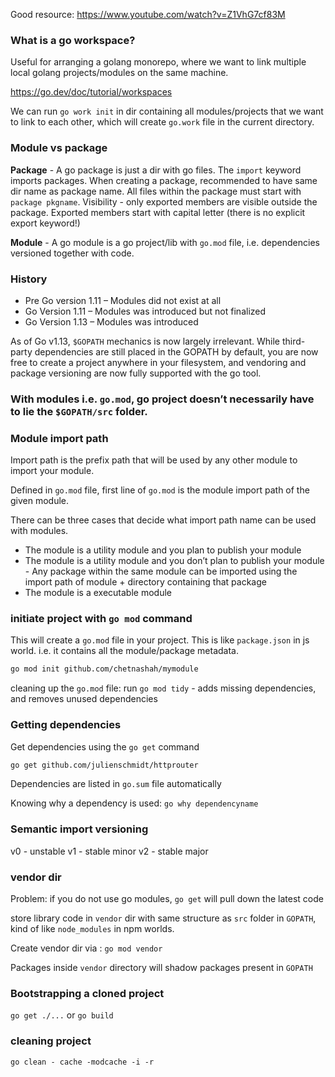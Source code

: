 Good resource: https://www.youtube.com/watch?v=Z1VhG7cf83M


### What is a go workspace?

Useful for arranging a golang monorepo, where we want to link multiple local golang projects/modules on the same machine.

https://go.dev/doc/tutorial/workspaces

We can run `go work init` in dir containing all modules/projects that we want to link to each other, which will create `go.work` file in the current directory.

### Module vs package

**Package** - A go package is just a dir with go files. The `import` keyword imports packages. When creating a package, recommended to have same dir name as package name. All files within the package must start with `package pkgname`. Visibility - only exported members are visible outside the package. Exported members start with capital letter (there is no explicit export keyword!)

**Module** - A go module is a go project/lib with `go.mod` file, i.e. dependencies versioned together with code.

### History

* Pre Go version 1.11 – Modules did not exist at all
* Go Version 1.11 – Modules was introduced but not finalized
* Go Version 1.13 – Modules was introduced

As of Go v1.13, `$GOPATH` mechanics is now largely irrelevant. 
While third-party dependencies are still placed in the GOPATH by default, you are now free to create a project anywhere in your filesystem, and vendoring and package versioning are now fully supported with the go tool.



### With modules i.e. `go.mod`, go project doesn’t necessarily have to lie the `$GOPATH/src` folder. 

### Module import path

Import path is the prefix path that will be used by any other module to import your module.

Defined in `go.mod` file,
first line of `go.mod` is the module import path of the given module.

There can be three cases that decide what import path name can be used with modules.

* The module is a utility module and you plan to publish your module
* The module is a utility module and you don’t plan to publish your module - Any package within the same module can be imported using the import path of module + directory containing that package
* The module is a executable module


### initiate project with `go mod` command

This will create a `go.mod` file in your project. This is like `package.json` in js world. i.e. it contains all the module/package metadata.

```sh
go mod init github.com/chetnashah/mymodule
```

cleaning up the `go.mod` file: run `go mod tidy` - adds missing dependencies, and removes unused dependencies

### Getting dependencies

Get dependencies using the `go get` command
```sh
go get github.com/julienschmidt/httprouter
```

Dependencies are listed in `go.sum` file automatically

Knowing why a dependency is used: `go why dependencyname`

### Semantic import versioning

v0 - unstable
v1 - stable minor
v2 - stable major

### vendor dir

Problem: if you do not use go modules, `go get` will pull down the latest code

store library code in `vendor` dir with same structure as `src` folder in `GOPATH`, kind of like `node_modules` in npm worlds.

Create vendor dir via : `go mod vendor`

Packages inside `vendor` directory will shadow packages present in `GOPATH`


### Bootstrapping a cloned project

`go get ./...`
or
`go build`

### cleaning project

`go clean - cache -modcache -i -r`


